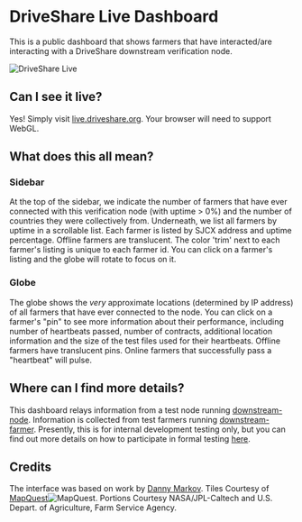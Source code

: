 # DriveShare Live Dashboard

This is a public dashboard that shows farmers that have interacted/are interacting with a DriveShare downstream verification node. 

![DriveShare Live](https://cloud.githubusercontent.com/assets/3324637/4874065/f791beb4-6238-11e4-867d-e95bb479b958.png)

## Can I see it live?
Yes! Simply visit [live.driveshare.org](https://live.driveshare.org). Your browser will need to support WebGL.

## What does this all mean?

### Sidebar

At the top of the sidebar, we indicate the number of farmers that have ever connected with this verification node (with uptime > 0%) and the number of countries they were collectively from. Underneath, we list all farmers by uptime in a scrollable list. Each farmer is listed by SJCX address and uptime percentage. Offline farmers are translucent. The color 'trim' next to each farmer's listing is unique to each farmer id. You can click on a farmer's listing and the globe will rotate to focus on it.

### Globe

The globe shows the *very* approximate locations (determined by IP address) of all farmers that have ever connected to the node. You can click on a farmer's "pin" to see more information about their performance, including number of heartbeats passed, number of contracts, additional location information and the size of the test files used for their heartbeats. Offline farmers have translucent pins. Online farmers that successfully pass a "heartbeat" will pulse.

## Where can I find more details?
This dashboard relays information from a test node running [downstream-node](https://github.com/storj/downstream-node). Information is collected from test farmers running [downstream-farmer](https://github.com/storj/downstream-farmer). Presently, this is for internal development testing only, but you can find out more details on how to participate in formal testing [here](http://storj.io/earlyaccess.html).


## Credits
The interface was based on work by [Danny Markov](http://tutorialzine.com/2014/09/real-time-visitor-globe-nodejs-webgl/). Tiles Courtesy of [MapQuest](http://www.mapquest.com/)![MapQuest](http://developer.mapquest.com/content/osm/mq_logo.png "MapQuest"). Portions Courtesy NASA/JPL-Caltech and U.S. Depart. of Agriculture, Farm Service Agency.
